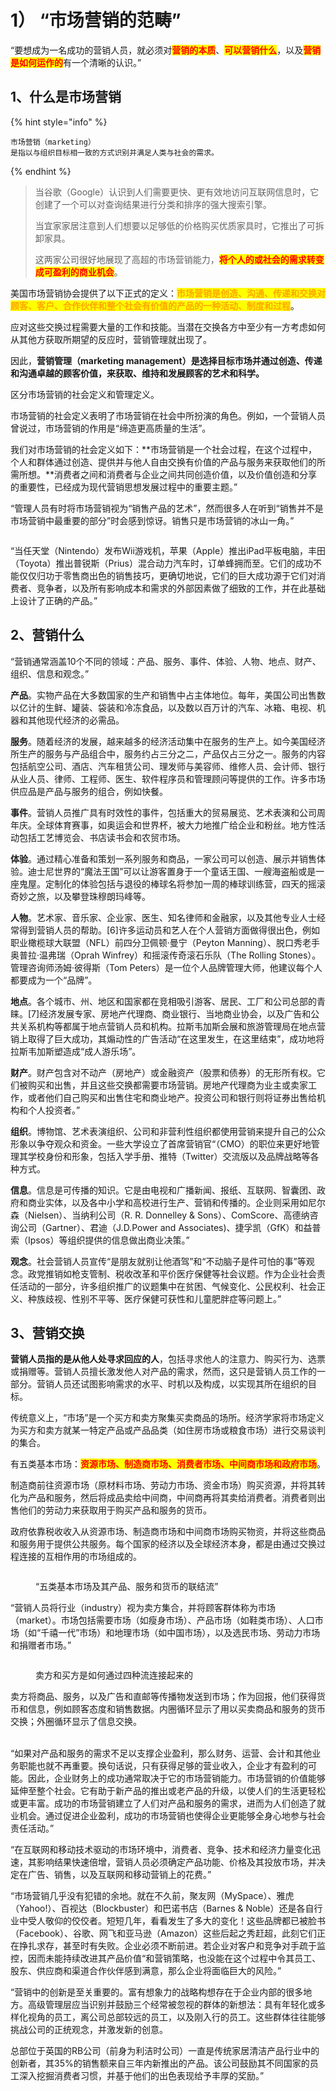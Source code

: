 # 1） “市场营销的范畴”

“要想成为一名成功的营销人员，就必须对<mark style="color:red;">**营销的本质**</mark>、<mark style="color:red;">**可以营销什么**</mark>，以及<mark style="color:red;">**营销是如何运作的**</mark>有一个清晰的认识。”



## 1、什么是市场营销

{% hint style="info" %}
```
市场营销（marketing）
是指以与组织目标相一致的方式识别并满足人类与社会的需求。
```
{% endhint %}



> 当谷歌（Google）认识到人们需要更快、更有效地访问互联网信息时，它创建了一个可以对查询结果进行分类和排序的强大搜索引擎。
>
> 当宜家家居注意到人们想要以足够低的价格购买优质家具时，它推出了可拆卸家具。
>
>
>
> 这两家公司很好地展现了高超的市场营销能力，<mark style="color:red;">**将个人的或社会的需求转变成可盈利的商业机会**</mark>。



美国市场营销协会提供了以下正式的定义：<mark style="color:orange;">**市场营销是创造、沟通、传递和交换对顾客、客户、合作伙伴和整个社会有价值的产品的一种活动、制度和过程**</mark>。

应对这些交换过程需要大量的工作和技能。当潜在交换各方中至少有一方考虑如何从其他方获取所期望的反应时，营销管理就出现了。

因此，**营销管理（marketing management）是选择目标市场并通过创造、传递和沟通卓越的顾客价值，来获取、维持和发展顾客的艺术和科学。**



区分市场营销的社会定义和管理定义。

市场营销的社会定义表明了市场营销在社会中所扮演的角色。例如，一个营销人员曾说过，市场营销的作用是“缔造更高质量的生活”。

我们对市场营销的社会定义如下：**市场营销是一个社会过程，在这个过程中，个人和群体通过创造、提供并与他人自由交换有价值的产品与服务来获取他们的所需所想。**消费者之间和消费者与企业之间共同创造价值，以及价值创造和分享的重要性，已经成为现代营销思想发展过程中的重要主题。”



“管理人员有时将市场营销视为“销售产品的艺术”，然而很多人在听到“销售并不是市场营销中最重要的部分”时会感到惊讶。销售只是市场营销的冰山一角。”

<figure><img src="../../../.gitbook/assets/image (2).png" alt=""><figcaption></figcaption></figure>

“当任天堂（Nintendo）发布Wii游戏机，苹果（Apple）推出iPad平板电脑，丰田（Toyota）推出普锐斯（Prius）混合动力汽车时，订单蜂拥而至。它们的成功不能仅仅归功于零售商出色的销售技巧，更确切地说，它们的巨大成功源于它们对消费者、竞争者，以及所有影响成本和需求的外部因素做了细致的工作，并在此基础上设计了正确的产品。”



## 2、营销什么

“营销通常涵盖10个不同的领域：产品、服务、事件、体验、人物、地点、财产、组织、信息和观念。”

**产品**。实物产品在大多数国家的生产和销售中占主体地位。每年，美国公司出售数以亿计的生鲜、罐装、袋装和冷冻食品，以及数以百万计的汽车、冰箱、电视、机器和其他现代经济的必需品。

**服务**。随着经济的发展，越来越多的经济活动集中在服务的生产上。如今美国经济所生产的服务与产品组合中，服务约占三分之二，产品仅占三分之一。服务的内容包括航空公司、酒店、汽车租赁公司、理发师与美容师、维修人员、会计师、银行从业人员、律师、工程师、医生、软件程序员和管理顾问等提供的工作。许多市场供应品是产品与服务的组合，例如快餐。

**事件**。营销人员推广具有时效性的事件，包括重大的贸易展览、艺术表演和公司周年庆。全球体育赛事，如奥运会和世界杯，被大力地推广给企业和粉丝。地方性活动包括工艺博览会、书店读书会和农贸市场。

**体验**。通过精心准备和策划一系列服务和商品，一家公司可以创造、展示并销售体验。迪士尼世界的“魔法王国”可以让游客置身于一个童话王国、一艘海盗船或是一座鬼屋。定制化的体验包括与退役的棒球名将参加一周的棒球训练营，四天的摇滚奇妙之旅，以及攀登珠穆朗玛峰等。

**人物**。艺术家、音乐家、企业家、医生、知名律师和金融家，以及其他专业人士经常得到营销人员的帮助。\[6]许多运动员和艺人在个人营销方面做得很出色，例如职业橄榄球大联盟（NFL）前四分卫佩顿·曼宁（Peyton Manning）、脱口秀老手奥普拉·温弗瑞（Oprah Winfrey）和摇滚传奇滚石乐队（The Rolling Stones）。管理咨询师汤姆·彼得斯（Tom Peters）是一位个人品牌管理大师，他建议每个人都要成为一个“品牌”。

**地点**。各个城市、州、地区和国家都在竞相吸引游客、居民、工厂和公司总部的青睐。\[7]经济发展专家、房地产代理商、商业银行、当地商业协会，以及广告和公共关系机构等都属于地点营销人员和机构。拉斯韦加斯会展和旅游管理局在地点营销上取得了巨大成功，其煽动性的广告活动“在这里发生，在这里结束”，成功地将拉斯韦加斯塑造成“成人游乐场”。

**财产**。财产包含对不动产（房地产）或金融资产（股票和债券）的无形所有权。它们被购买和出售，并且这些交换都需要市场营销。房地产代理商为业主或卖家工作，或者他们自己购买和出售住宅和商业地产。投资公司和银行则将证券出售给机构和个人投资者。”

**组织**。博物馆、艺术表演组织、公司和非营利性组织都使用营销来提升自己的公众形象以争夺观众和资金。一些大学设立了首席营销官“（CMO）的职位来更好地管理其学校身份和形象，包括入学手册、推特（Twitter）交流版以及品牌战略等各种方式。

**信息**。信息是可传播的知识。它是由电视和广播新闻、报纸、互联网、智囊团、政府和商业实体，以及各中小学和高校进行生产、营销和传播的。企业则采用如尼尔森（Nielsen）、当纳利公司（R. R. Donnelley & Sons）、ComScore、高德纳咨询公司（Gartner）、君迪（J.D.Power and Associates)、捷孚凯（GfK）和益普索（Ipsos）等组织提供的信息做出商业决策。”

**观念**。社会营销人员宣传“是朋友就别让他酒驾”和“不动脑子是件可怕的事”等观念。政党推销如枪支管制、税收改革和平价医疗保健等社会议题。作为企业社会责任活动的一部分，许多组织推广的议题集中在贫困、气候变化、公民权利、社会正义、种族歧视、性别不平等、医疗保健可获性和儿童肥胖症等问题上。”



## 3、营销交换

**营销人员指的是从他人处寻求回应的人**，包括寻求他人的注意力、购买行为、选票或捐赠等。营销人员擅长激发他人对产品的需求，然而，这只是营销人员工作的一部分。营销人员还试图影响需求的水平、时机以及构成，以实现其所在组织的目标。

传统意义上，“市场”是一个买方和卖方聚集买卖商品的场所。经济学家将市场定义为买方和卖方就某一特定产品或产品品类（如住房市场或粮食市场）进行交易谈判的集合。

有五类基本市场：<mark style="color:red;">**资源市场、制造商市场、消费者市场、中间商市场和政府市场**</mark>。

制造商前往资源市场（原材料市场、劳动力市场、资金市场）购买资源，并将其转化为产品和服务，然后将成品卖给中间商，中间商再将其卖给消费者。消费者则出售他们的劳动力来获取用于购买产品和服务的货币。

政府依靠税收收入从资源市场、制造商市场和中间商市场购买物资，并将这些商品和服务用于提供公共服务。每个国家的经济以及全球经济本身，都是由通过交换过程连接的互相作用的市场组成的。



<figure><img src="../../../.gitbook/assets/image (1).png" alt=""><figcaption><p>“五类基本市场及其产品、服务和货币的联结流”</p></figcaption></figure>

“营销人员将行业（industry）视为卖方集合，并将顾客群体称为市场（market）。市场包括需要市场（如瘦身市场）、产品市场（如鞋类市场）、人口市场（如“千禧一代”市场）和地理市场（如中国市场），以及选民市场、劳动力市场和捐赠者市场。”



<figure><img src="../../../.gitbook/assets/image (1) (1).png" alt=""><figcaption><p>卖方和买方是如何通过四种流连接起来的</p></figcaption></figure>

卖方将商品、服务，以及广告和直邮等传播物发送到市场；作为回报，他们获得货币和信息，例如顾客态度和销售数据。内圈循环显示了用以买卖商品和服务的货币交换；外圈循环显示了信息交换。

\
“如果对产品和服务的需求不足以支撑企业盈利，那么财务、运营、会计和其他业务职能也就不再重要。换句话说，只有获得足够的营业收入，企业才有盈利的可能。因此，企业财务上的成功通常取决于它的市场营销能力。市场营销的价值能够延伸至整个社会。它有助于新产品的推出或老产品的升级，以使人们的生活更轻松或更丰富。成功的市场营销建立了人们对产品和服务的需求，进而为人们创造了就业机会。通过促进企业盈利，成功的市场营销也使得企业更能够全身心地参与社会责任活动。”

“在互联网和移动技术驱动的市场环境中，消费者、竞争、技术和经济力量变化迅速，其影响结果快速倍增，营销人员必须确定产品功能、价格及其投放市场，并决定在广告、销售，以及互联网和移动营销上的花费。”

“市场营销几乎没有犯错的余地。就在不久前，聚友网（MySpace）、雅虎（Yahoo!）、百视达（Blockbuster）和巴诺书店（Barnes & Noble）还是各自行业中受人敬仰的佼佼者。短短几年，看看发生了多大的变化！这些品牌都已被脸书（Facebook）、谷歌、网飞和亚马逊（Amazon）这些后起之秀赶超，此刻它们正在挣扎求存，甚至时有失败。企业必须不断前进。若企业对客户和竞争对手疏于监控，因而未能持续改进其产品价值“和营销策略，也没能在这个过程中令其员工、股东、供应商和渠道合作伙伴感到满意，那么企业将面临巨大的风险。”

“营销中的创新是至关重要的。富有想象力的战略构想存在于企业内部的很多地方。高级管理层应当识别并鼓励三个经常被忽视的群体的新想法：具有年轻化或多样化视角的员工，离公司总部较远的员工，以及刚入行的员工。这些群体往往能够挑战公司的正统观念，并激发新的创意。

总部位于英国的RB公司（前身为利洁时公司）一直是传统家居清洁产品行业中的创新者，其35%的销售额来自三年内新推出的产品。该公司鼓励其不同国家的员工深入挖掘消费者习惯，并基于他们的出色表现给予丰厚的奖励。”









